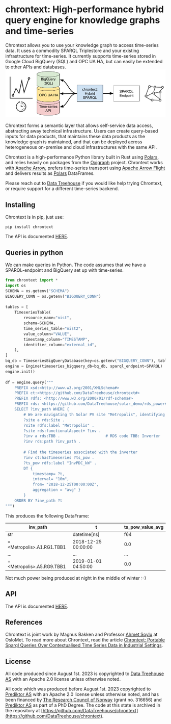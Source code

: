 # chrontext: High-performance hybrid query engine for knowledge graphs and time-series
Chrontext allows you to use your knowledge graph to access time-series data. It uses a commodity SPARQL Triplestore and your existing infrastructure for time-series.
It currently supports time-series stored in Google Cloud BigQuery (SQL) and OPC UA HA, but can easily be extended to other APIs and databases.
![Chrontext Architecture](doc/chrontext_arch.png)

Chrontext forms a semantic layer that allows self-service data access, abstracting away technical infrastructure. 
Users can create query-based inputs for data products, that maintains these data products as the knowledge graph is maintained, and that can be deployed across heterogeneous on-premise and cloud infrastructures with the same API. 

Chrontext is a high-performance Python library built in Rust using [Polars](https://www.pola.rs/), and relies heavily on packages from the [Oxigraph](https://github.com/oxigraph/oxigraph) project. 
Chrontext works with [Apache Arrow](https://arrow.apache.org/), prefers time-series transport using [Apache Arrow Flight](https://arrow.apache.org/docs/format/Flight.html) and delivers results as [Polars](https://www.pola.rs/) DataFrames.

Please reach out to [Data Treehouse](https://www.data-treehouse.com/contact-8) if you would like help trying Chrontext, or require support for a different time-series backend. 

## Installing
Chrontext is in pip, just use:
```shell
pip install chrontext
```
The API is documented [HERE](https://datatreehouse.github.io/chrontext/chrontext/chrontext.html). 

## Queries in python
We can make queries in Python. The code assumes that we have a SPARQL-endpoint and BigQuery set up with time-series.
```python
from chrontext import *
import os
SCHEMA = os.getenv("SCHEMA")
BIGQUERY_CONN = os.getenv("BIGQUERY_CONN")

tables = [
    TimeseriesTable(
        resource_name="nist",
        schema=SCHEMA,
        time_series_table="nist2",
        value_column="VALUE",
        timestamp_column="TIMESTAMP",
        identifier_column="external_id",
    ),
]
bq_db = TimeseriesBigQueryDatabase(key=os.getenv("BIGQUERY_CONN"), tables=tables)
engine = Engine(timeseries_bigquery_db=bq_db, sparql_endpoint=SPARQL)
engine.init()

df = engine.query("""
    PREFIX xsd:<http://www.w3.org/2001/XMLSchema#>
    PREFIX ct:<https://github.com/DataTreehouse/chrontext#>
    PREFIX rdfs: <http://www.w3.org/2000/01/rdf-schema#> 
    PREFIX rds: <https://github.com/DataTreehouse/solar_demo/rds_power#> 
    SELECT ?inv_path WHERE {
        # We are navigating th Solar PV site "Metropolis", identifying every inverter. 
        ?site a rds:Site .
        ?site rdfs:label "Metropolis" .
        ?site rds:functionalAspect+ ?inv .    
        ?inv a rds:TBB .                    # RDS code TBB: Inverter
        ?inv rds:path ?inv_path .
        
        # Find the timeseries associated with the inverter
        ?inv ct:hasTimeseries ?ts_pow .
        ?ts_pow rdfs:label "InvPDC_kW" .    
        DT {
            timestamp= ?t,
            interval= "10m",
            from= "2018-12-25T00:00:00Z",
            aggregation = "avg" }
        }
    ORDER BY ?inv_path ?t
""")
```

This produces the following DataFrame:

| inv_path                    | t                   | ts_pow_value_avg |
|-----------------------------| ---                 | ---              |
| str                         | datetime[ns]        | f64              |
| =\<Metropolis\>.A1.RG1.TBB1 | 2018-12-25 00:00:00 | 0.0              |
| …                           | …                   | …                |
| =\<Metropolis\>.A5.RG9.TBB1 | 2019-01-01 04:50:00 | 0.0              |

Not much power being produced at night in the middle of winter :-)

## API
The API is documented [HERE](https://datatreehouse.github.io/chrontext/chrontext/chrontext.html).

## References
Chrontext is joint work by Magnus Bakken and Professor [Ahmet Soylu](https://www.oslomet.no/om/ansatt/ahmetsoy/) at OsloMet.
To read more about Chrontext, read the article [Chrontext: Portable Sparql Queries Over Contextualised Time Series Data in Industrial Settings](https://www.sciencedirect.com/science/article/pii/S0957417423006516).

## License
All code produced since August 1st. 2023 is copyrighted to [Data Treehouse AS](https://www.data-treehouse.com/) with an Apache 2.0 license unless otherwise noted.

All code which was produced before August 1st. 2023 copyrighted to [Prediktor AS](https://www.prediktor.com/) with an Apache 2.0 license unless otherwise noted, and has been financed by [The Research Council of Norway](https://www.forskningsradet.no/en/) (grant no. 316656) and [Prediktor AS](https://www.prediktor.com/) as part of a PhD Degree. The code at this state is archived in the repository at [https://github.com/DataTreehouse/chrontext](https://github.com/DataTreehouse/chrontext).